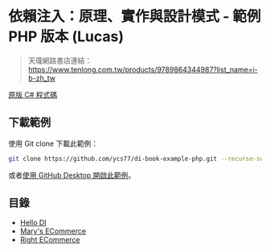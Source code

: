 # 依賴注入：原理、實作與設計模式 - 範例 PHP 版本 (Lucas)

> 天瓏網路書店連結：https://www.tenlong.com.tw/products/9789864344987?list_name=i-b-zh_tw

[原版 C# 程式碼](https://github.com/DependencyInjection-2nd-edition/codesamples)

## 下載範例

使用 Git clone 下載此範例：

```bash
git clone https://github.com/ycs77/di-book-example-php.git --recurse-submodules
```

或者[使用 GitHub Desktop 開啟此範例](x-github-client://openRepo/https://github.com/ycs77/di-book-example-php)。

## 目錄

* [Hello DI](https://github.com/ycs77/di-book-example-php-hello-di)
* [Mary's ECommerce](https://github.com/ycs77/di-book-example-php-marys-ecommerce)
* [Right ECommerce](https://github.com/ycs77/di-book-example-php-right-ecommerce)
